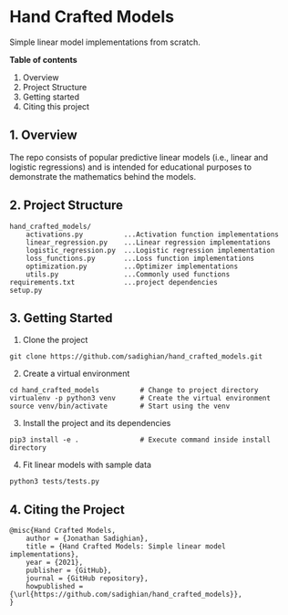 # Hand Crafted Models
Simple linear model implementations from scratch.

**Table of contents**
1. Overview
2. Project Structure
3. Getting started
4. Citing this project


## 1. Overview

The repo consists of popular predictive linear models 
(i.e., linear and logistic regressions) and is 
intended for educational purposes to demonstrate 
the mathematics behind the models.


## 2. Project Structure
```
hand_crafted_models/
    activations.py          ...Activation function implementations
    linear_regression.py    ...Linear regression implementations
    logistic_regression.py  ...Logistic regression implementation
    loss_functions.py       ...Loss function implementations
    optimization.py         ...Optimizer implementations
    utils.py                ...Commonly used functions
requirements.txt            ...project dependencies
setup.py            
```

## 3. Getting Started

1.  Clone the project 
```
git clone https://github.com/sadighian/hand_crafted_models.git
```
2.  Create a virtual environment 
```
cd hand_crafted_models          # Change to project directory
virtualenv -p python3 venv      # Create the virtual environment
source venv/bin/activate        # Start using the venv
```

3.  Install the project and its dependencies 
```
pip3 install -e .               # Execute command inside install directory
```

4.  Fit linear models with sample data
```
python3 tests/tests.py
```

## 4. Citing the Project
```
@misc{Hand Crafted Models,
    author = {Jonathan Sadighian},
    title = {Hand Crafted Models: Simple linear model implementations},
    year = {2021},
    publisher = {GitHub},
    journal = {GitHub repository},
    howpublished = {\url{https://github.com/sadighian/hand_crafted_models}},
}
```